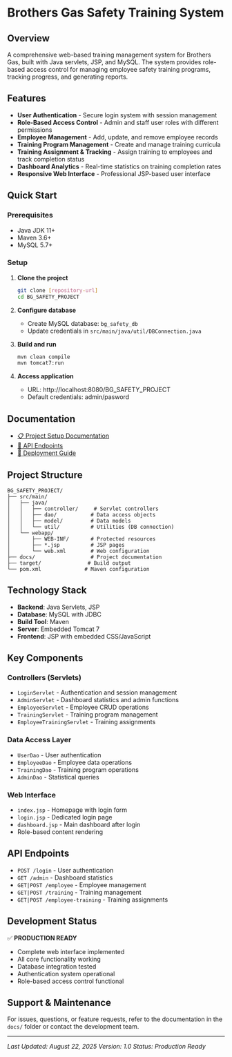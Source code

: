 # Brothers Gas Safety Training System

## Overview
A comprehensive web-based training management system for Brothers Gas, built with Java servlets, JSP, and MySQL. The system provides role-based access control for managing employee safety training programs, tracking progress, and generating reports.

## Features
- **User Authentication** - Secure login system with session management
- **Role-Based Access Control** - Admin and staff user roles with different permissions
- **Employee Management** - Add, update, and remove employee records
- **Training Program Management** - Create and manage training curricula
- **Training Assignment & Tracking** - Assign training to employees and track completion status
- **Dashboard Analytics** - Real-time statistics on training completion rates
- **Responsive Web Interface** - Professional JSP-based user interface

## Quick Start

### Prerequisites
- Java JDK 11+
- Maven 3.6+
- MySQL 5.7+

### Setup
1. **Clone the project**
   ```bash
   git clone [repository-url]
   cd BG_SAFETY_PROJECT
   ```

2. **Configure database**
   - Create MySQL database: `bg_safety_db`
   - Update credentials in `src/main/java/util/DBConnection.java`

3. **Build and run**
   ```bash
   mvn clean compile
   mvn tomcat7:run
   ```

4. **Access application**
   - URL: http://localhost:8080/BG_SAFETY_PROJECT
   - Default credentials: admin/pasword

## Documentation
- [📋 Project Setup Documentation](./PROJECT_SETUP_DOCUMENTATION.md)
- [🔗 API Endpoints](./API_ENDPOINTS.md)
- [🚀 Deployment Guide](./DEPLOYMENT_GUIDE.md)

## Project Structure
```
BG_SAFETY_PROJECT/
├── src/main/
│   ├── java/
│   │   ├── controller/     # Servlet controllers
│   │   ├── dao/           # Data access objects
│   │   ├── model/         # Data models
│   │   └── util/          # Utilities (DB connection)
│   └── webapp/
│       ├── WEB-INF/       # Protected resources
│       ├── *.jsp          # JSP pages
│       └── web.xml        # Web configuration
├── docs/                  # Project documentation
├── target/               # Build output
└── pom.xml              # Maven configuration
```

## Technology Stack
- **Backend**: Java Servlets, JSP
- **Database**: MySQL with JDBC
- **Build Tool**: Maven
- **Server**: Embedded Tomcat 7
- **Frontend**: JSP with embedded CSS/JavaScript

## Key Components

### Controllers (Servlets)
- `LoginServlet` - Authentication and session management
- `AdminServlet` - Dashboard statistics and admin functions
- `EmployeeServlet` - Employee CRUD operations
- `TrainingServlet` - Training program management
- `EmployeeTrainingServlet` - Training assignments

### Data Access Layer
- `UserDao` - User authentication
- `EmployeeDao` - Employee data operations
- `TrainingDao` - Training program operations
- `AdminDao` - Statistical queries

### Web Interface
- `index.jsp` - Homepage with login form
- `login.jsp` - Dedicated login page
- `dashboard.jsp` - Main dashboard after login
- Role-based content rendering

## API Endpoints
- `POST /login` - User authentication
- `GET /admin` - Dashboard statistics
- `GET|POST /employee` - Employee management
- `GET|POST /training` - Training management
- `GET|POST /employee-training` - Training assignments

## Development Status
✅ **PRODUCTION READY**
- Complete web interface implemented
- All core functionality working
- Database integration tested
- Authentication system operational
- Role-based access control functional

## Support & Maintenance
For issues, questions, or feature requests, refer to the documentation in the `docs/` folder or contact the development team.

---
*Last Updated: August 22, 2025*
*Version: 1.0*
*Status: Production Ready*